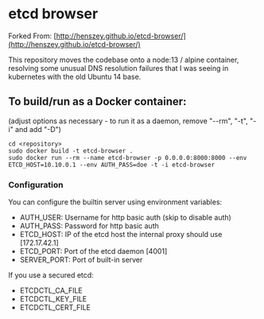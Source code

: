 # etcd browser

Forked From: [http://henszey.github.io/etcd-browser/](http://henszey.github.io/etcd-browser/)

This repository moves the codebase onto a node:13 / alpine container, resolving some unusual DNS resolution failures that I was seeing in kubernetes with the old Ubuntu 14 base.

## To build/run as a Docker container:

(adjust options as necessary - to run it as a daemon, remove "--rm", "-t", "-i" and add "-D")

    cd <repository>
    sudo docker build -t etcd-browser .
    sudo docker run --rm --name etcd-browser -p 0.0.0.0:8000:8000 --env ETCD_HOST=10.10.0.1 --env AUTH_PASS=doe -t -i etcd-browser

### Configuration
You can configure the builtin server using environment variables:

 * AUTH_USER: Username for http basic auth (skip to disable auth)
 * AUTH_PASS: Password for http basic auth
 * ETCD_HOST: IP of the etcd host the internal proxy should use [172.17.42.1]
 * ETCD_PORT: Port of the etcd daemon [4001]
 * SERVER_PORT: Port of built-in server
 
If you use a secured etcd:
 * ETCDCTL_CA_FILE
 * ETCDCTL_KEY_FILE
 * ETCDCTL_CERT_FILE

